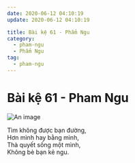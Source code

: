 ```yaml
---
date: 2020-06-12 04:10:19
update: 2020-06-12 04:10:19

title: Bài kệ 61 - Phẩm Ngu
category:
  - pham-ngu
  - Phẩm Ngu
tag:
  - pham-ngu
---
```


# Bài kệ 61 - Pham Ngu

![An image](/img/pham-ngu/pham-ngu-061.jpg)

Tìm không được bạn đường,<br>Hơn mình hay bằng mình,<br>Thà quyết sống một mình,<br>Không bè bạn kẻ ngu.<br>
